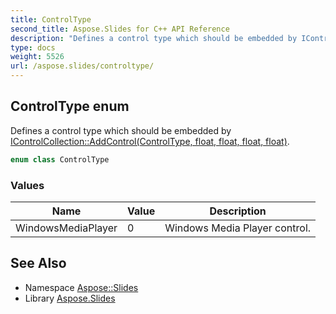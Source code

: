 ```yaml
---
title: ControlType
second_title: Aspose.Slides for C++ API Reference
description: "Defines a control type which should be embedded by IControlCollection::AddControl(ControlType, float, float, float, float)."
type: docs
weight: 5526
url: /aspose.slides/controltype/
---
```

## ControlType enum


Defines a control type which should be embedded by [IControlCollection::AddControl(ControlType, float, float, float, float)](../icontrolcollection/addcontrol/).

```cpp
enum class ControlType
```

### Values

| Name | Value | Description |
| --- | --- | --- |
| WindowsMediaPlayer | 0 | Windows Media Player control. |

## See Also

* Namespace [Aspose::Slides](../)
* Library [Aspose.Slides](../../)